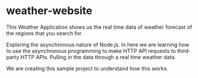 # weather-website
This Weather Application shows us the real time data of weather forecast of the regions that you search for.

Exploring the asynchronous nature of Node.js.
In here we are learning how to use the asynchronous programming to make HTTP API requests to third-party HTTP APIs. Pulling in the data through a real time weather data.

We are creating this sample project to understand how this works.
